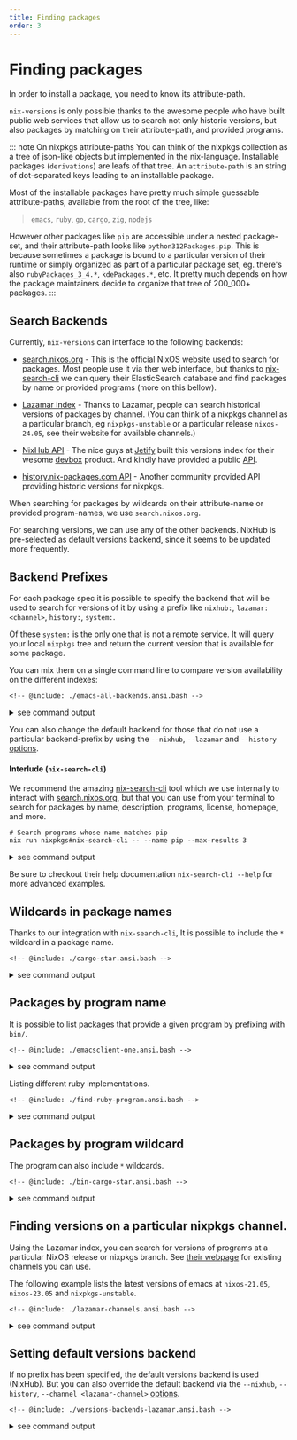 ```yaml
---
title: Finding packages 
order: 3
---
```


# Finding packages

In order to install a package, you need to know its attribute-path. 

`nix-versions` is only possible thanks to the awesome people who have built public web services that allow us to search 
not only historic versions, but also packages by matching on their attribute-path, and provided programs.

::: note On nixpkgs attribute-paths
You can think of the nixpkgs collection as a tree of json-like objects but implemented in the nix-language. Installable packages (`derivations`) are leafs of that tree. An `attribute-path` is an string of dot-separated keys leading to an installable package.

Most of the installable packages have pretty much simple guessable attribute-paths, available from the root of the tree, like: 

> `emacs`, `ruby`, `go`, `cargo`, `zig`, `nodejs`

However other packages like `pip` are accessible under a nested package-set, and their attribute-path looks like `python312Packages.pip`. This is because sometimes a package is bound to a particular version of their runtime or simply organized as part of a particular package set, eg. there's also `rubyPackages_3_4.*`, `kdePackages.*`, etc. It pretty much depends on how the package maintainers decide to organize that tree of 200_000+ packages.
:::

## Search Backends

Currently, `nix-versions` can interface to the following backends:

- [search.nixos.org](https://search.nixos.org) - This is the official NixOS website used to search for packages. Most people use it via ther web interface, but thanks to [nix-search-cli](https://github.com/peterldowns/nix-search-cli) we can query their ElasticSearch database and find packages by name or provided programs (more on this bellow).

- [Lazamar index](https://lazamar.co.uk/nix-versions/) - Thanks to Lazamar, people can search historical versions of packages by channel. (You can think of a nixpkgs channel as a particular branch, eg `nixpkgs-unstable` or a particular release `nixos-24.05`, see their website for available channels.)

- [NixHub API](https://www.nixhub.io/) - The nice guys at [Jetify](https://www.jetify.com/) built this versions index for their wesome [devbox](https://www.jetify.com/devbox) product. And kindly have provided a public [API](https://www.jetify.com/docs/nixhub/).

- [history.nix-packages.com API](https://history.nix-packages.com) - Another community provided API providing historic versions for nixpkgs.


When searching for packages by wildcards on their attribute-name or provided program-names, we use `search.nixos.org`.

For searching versions, we can use any of the other backends. 
NixHub is pre-selected as default versions backend, since it seems to be updated more frequently.

## Backend Prefixes

For each package spec it is possible to specify the backend that will be used to search for versions of it 
by using a prefix like `nixhub:`, `lazamar:<channel>`, `history:`, `system:`.

Of these `system:` is the only one that is not a remote service. It will query your local `nixpkgs` tree and return the current version
that is available for some package.

You can mix them on a single command line to compare version availability on the different indexes:

```shell
<!-- @include: ./emacs-all-backends.ansi.bash -->
```
<details><summary>see command output</summary>
<pre class="ansi-to-html">
<!-- @include: ./emacs-all-backends.ansi.html -->
</pre>
</details>


You can also change the default backend for those that do not use a particular backend-prefix by using the `--nixhub`, `--lazamar` and `--history` [options](cli-help.html).

#### Interlude (`nix-search-cli`)

We recommend the amazing [nix-search-cli](https://github.com/peterldowns/nix-search-cli) tool 
which we use internally to interact with [search.nixos.org](https://search.nixos.org), but that
you can use from your terminal to search for packages by name, description, programs, license, homepage, and more.

```shell
# Search programs whose name matches pip
nix run nixpkgs#nix-search-cli -- --name pip --max-results 3
```
<details><summary>see command output</summary>
<pre class="ansi-to-html">
<!-- @include: ./nix-search-cli-pip.ansi.html -->
</pre>
</details>

Be sure to checkout their help documentation `nix-search-cli --help` for more advanced examples.

## Wildcards in package names

Thanks to our integration with `nix-search-cli`,
It is possible to include the `*` wildcard in a package name.

```shell
<!-- @include: ./cargo-star.ansi.bash -->
```
<details><summary>see command output</summary>
<pre class="ansi-to-html">
<!-- @include: ./cargo-star.ansi.html -->
</pre>
</details>



## Packages by program name

It is possible to list packages that provide a given program by
prefixing with `bin/`.

```shell
<!-- @include: ./emacsclient-one.ansi.bash -->
```
<details><summary>see command output</summary>
<pre class="ansi-to-html">
<!-- @include: ./emacsclient-one.ansi.html -->
</pre>
</details>


Listing different ruby implementations.
```shell
<!-- @include: ./find-ruby-program.ansi.bash -->
```
<details><summary>see command output</summary>
<pre class="ansi-to-html">
<!-- @include: ./find-ruby-program.ansi.html -->
</pre>
</details>


## Packages by program wildcard

The program can also include `*` wildcards.

```shell
<!-- @include: ./bin-cargo-star.ansi.bash -->
```
<details><summary>see command output</summary>
<pre class="ansi-to-html">
<!-- @include: ./bin-cargo-star.ansi.html -->
</pre>
</details>

## Finding versions on a particular nixpkgs channel.

Using the Lazamar index, you can search for versions of programs at a particular NixOS release or nixpkgs branch. See [their webpage](https://lazamar.co.uk/nix-versions/) for existing channels you can use.

The following example lists the latest versions of emacs at `nixos-21.05`, `nixos-23.05` and `nixpkgs-unstable`.

```shell
<!-- @include: ./lazamar-channels.ansi.bash -->
```
<details><summary>see command output</summary>
<pre class="ansi-to-html">
<!-- @include: ./lazamar-channels.ansi.html -->
</pre>
</details>


## Setting default versions backend

If no prefix has been specified, the default versions backend is used (NixHub). But you can also
override the default backend via the `--nixhub`, `--history`, `--channel <lazamar-channel>` [options](cli-help.html).

```shell
<!-- @include: ./versions-backends-lazamar.ansi.bash -->
```
<details><summary>see command output</summary>
<pre class="ansi-to-html">
<!-- @include: ./versions-backends-lazamar.ansi.html -->
</pre>
</details>
